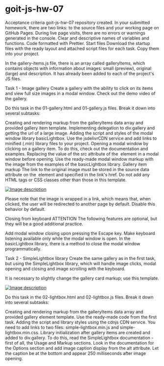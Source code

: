 # goit-js-hw-07
 
Acceptance criteria
goit-js-hw-07 repository created.
In your submitted homework, there are two links: to the source files and your working page on GitHub Pages.
During live page visits, there are no errors or warnings generated in the console.
Clear and descriptive names of variables and functions.
Code formatted with Prettier.
Start files
Download the startup files with the ready layout and attached script files for each task. Copy them into your project.

In the gallery-items.js file, there is an array called galleryItems, which contains objects with information about images: small (preview), original (large) and description. It has already been added to each of the project's JS files.

Task 1 - Image gallery
Create a gallery with the ability to click on its items and view full size images in a modal window. Check out the demo video of the gallery.

Do this task in the 01-gallery.html and 01-gallery.js files. Break it down into several subtasks:

Creating and rendering markup from the galleryItems data array and provided gallery item template.
Implementing delegation to div.gallery and getting the url of a large image.
Adding the script and styles of the modal window library basicLightbox. Use the jsdelivrCDN service and add links to minified (.min) library files to your project.
Opening a modal window by clicking on a gallery item. To do this, check out the documentation and examples.
Replacing the value of the src attribute of the <img> element in a modal window before opening. Use the ready-made modal window markup with the image from the examples of the basicLightbox library.
Gallery item markup
The link to the original image must be stored in the source data attribute on the <img> element and specified in the link's href. Do not add any HTML tags or CSS classes other than those in this template.

<div class="gallery__item">
  <a class="gallery__link" href="large-image.jpg">
    <img
      class="gallery__image"
      src="small-image.jpg"
      data-source="large-image.jpg"
      alt="Image description"
    />
  </a>
</div>

Please note that the image is wrapped in a link, which means that, when clicked, the user will be redirected to another page by default. Disable this behavior by default.

Closing from keyboard
ATTENTION
The following features are optional, but they will be a good additional practice.

Add modal window closing upon pressing the Escape key. Make keyboard listening available only while the modal window is open. In the basicLightbox library, there is a method to close the modal window programmatically.

Task 2 - SimpleLightbox library
Create the same gallery as in the first task, but using the SimpleLightbox library, which will handle image clicks, modal opening and closing and image scrolling with the keyboard.

It is necessary to slightly change the gallery card markup; use this template.

<a class="gallery__item" href="large-image.jpg">
  <img class="gallery__image" src="small-image.jpg" alt="Image description" />
</a>

Do this task in the 02-lightbox.html and 02-lightbox.js files. Break it down into several subtasks:

Creating and rendering markup from the galleryItems data array and provided gallery element template. Use the ready-made code from the first task.
Adding the script and library styles using the cdnjs CDN service. You need to add links to two files: simple-lightbox.min.js and simple-lightbox.min.css.
Library initialization after gallery items are created and added to div.gallery. To do this, read the SimpleLightbox documentation - first of all, the Usage and Markup sections.
Look in the documentation for the Options section and add image caption display from the alt attribute. Let the caption be at the bottom and appear 250 milliseconds after image opening.
